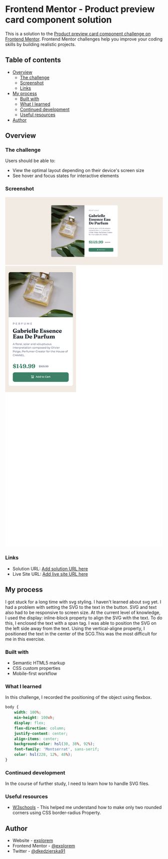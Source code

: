 # Frontend Mentor - Product preview card component solution

This is a solution to the [Product preview card component challenge on Frontend Mentor](https://www.frontendmentor.io/challenges/product-preview-card-component-GO7UmttRfa). Frontend Mentor challenges help you improve your coding skills by building realistic projects. 

## Table of contents

- [Overview](#overview)
  - [The challenge](#the-challenge)
  - [Screenshot](#screenshot)
  - [Links](#links)
- [My process](#my-process)
  - [Built with](#built-with)
  - [What I learned](#what-i-learned)
  - [Continued development](#continued-development)
  - [Useful resources](#useful-resources)
- [Author](#author)

## Overview

### The challenge

Users should be able to:

- View the optimal layout depending on their device's screen size
- See hover and focus states for interactive elements

### Screenshot

![](screenshot-desktop.png)
![](screenshot-mobile.png)

### Links

- Solution URL: [Add solution URL here]([https://your-solution-url.com](https://www.frontendmentor.io/solutions/product-preview-card-component-fronted-mentor-k3nehYKcHE))
- Live Site URL: [Add live site URL here](https://your-live-site-url.com)

## My process
I got stuck for a long time with svg styling. I haven't learned about svg yet. I had a problem with setting the SVG to the text in the button. SVG and text also had to be responsive to screen size. At the current level of knowledge, I used the display: inline-block property to align the SVG with the text. To do this, I enclosed the text with a span tag. I was able to position the SVG on the left side away from the text. Using the vertical-aligne property, I positioned the text in the center of the SCG.This was the most difficult for me in this exercise.
### Built with

- Semantic HTML5 markup
- CSS custom properties
- Mobile-first workflow

### What I learned

In this challenge, I recorded the positioning of the object using flexbox.

```css
body {
    width: 100%;
    min-height: 100vh;
    display: flex;
    flex-direction: column;
    justify-content: center;
    align-items: center;
    background-color: hsl(30, 38%, 92%);
    font-family: 'Montserrat', sans-serif;
    color: hsl(228, 12%, 48%);
}

```
### Continued development

In the course of further study, I need to learn how to handle SVG files.

### Useful resources

- [W3schools](https://www.w3schools.com/cssref/css3_pr_border-radius.asp) - This helped me understand how to make only two rounded corners using CSS border-radius Property.

## Author

- Website - [explorem](https://github.com/explorem)
- Frontend Mentor - [@explorem](https://www.frontendmentor.io/profile/explorem)
- Twitter - [@dkedzierska91](https://www.twitter.com/dkedzierska91)
